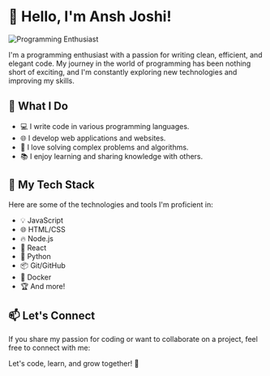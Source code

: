 # 👋 Hello, I'm Ansh Joshi!

![Programming Enthusiast](https://img.shields.io/badge/Passionate-Programmer-blue?style=flat-square)

I'm a programming enthusiast with a passion for writing clean, efficient, and elegant code. My journey in the world of programming has been nothing short of exciting, and I'm constantly exploring new technologies and improving my skills.

## 💼 What I Do

- 💻 I write code in various programming languages.
- 🌐 I develop web applications and websites.
- 🧠 I love solving complex problems and algorithms.
- 📚 I enjoy learning and sharing knowledge with others.

## 🚀 My Tech Stack

Here are some of the technologies and tools I'm proficient in:

- 💡 JavaScript
- 🌐 HTML/CSS
- 🔥 Node.js
- 🚀 React
- 🐍 Python
- 📦 Git/GitHub
- 🐳 Docker
- 🏆 And more!

## 📫 Let's Connect

If you share my passion for coding or want to collaborate on a project, feel free to connect with me:

Let's code, learn, and grow together! 🚀
